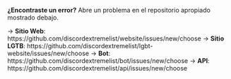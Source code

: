 **¿Encontraste un error?** Abre un problema en el repositorio apropiado mostrado debajo.

-> **Sitio Web**: https\://github.com/discordextremelist/website/issues/new/choose -> **Sitio LGTB**: https\://github.com/discordextremelist/lgbt-website/issues/new/choose -> **Bot**: https\://github.com/discordextremelist/bot/issues/new/choose -> **API**: https\://github.com/discordextremelist/api/issues/new/choose
